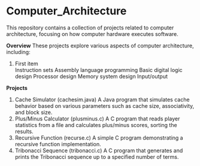 # Computer_Architecture

This repository contains a collection of projects related to computer architecture, focusing on how computer hardware executes software.

**Overview**
These projects explore various aspects of computer architecture, including:
<ol>
  <li>First item</li>
Instruction sets
Assembly language programming
Basic digital logic design
Processor design
Memory system design
Input/output
</ol>

**Projects**
1. Cache Simulator (cachesim.java)
A Java program that simulates cache behavior based on various parameters such as cache size, associativity, and block size.
2. Plus/Minus Calculator (plusminus.c)
A C program that reads player statistics from a file and calculates plus/minus scores, sorting the results.
3. Recursive Function (recurse.c)
A simple C program demonstrating a recursive function implementation.
4. Tribonacci Sequence (tribonacci.c)
A C program that generates and prints the Tribonacci sequence up to a specified number of terms.
